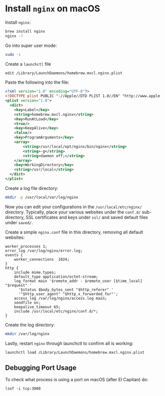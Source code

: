 # Install `nginx` on macOS

Install `nginx`:

```bash
brew install nginx
nginx -?
```

Go into super user mode:

```bash
sudo -s
```

Create a `launchctl` file

```bash
edit /Library/LaunchDaemons/homebrew.mxcl.nginx.plist 
```

Paste the following into the file:

```xml
<?xml version="1.0" encoding="UTF-8"?>
<!DOCTYPE plist PUBLIC "-//Apple//DTD PLIST 1.0//EN" "http://www.apple.com/DTDs/PropertyList-1.0.dtd">
<plist version="1.0">
  <dict>
    <key>Label</key>
    <string>homebrew.mxcl.nginx</string>
    <key>RunAtLoad</key>
    <true/>
    <key>KeepAlive</key>
    <false/>
    <key>ProgramArguments</key>
    <array>
        <string>/usr/local/opt/nginx/bin/nginx</string>
        <string>-g</string>
        <string>daemon off;</string>
    </array>
    <key>WorkingDirectory</key>
    <string>/usr/local</string>
  </dict>
</plist>
```

Create a log file directory:

```bash
mkdir -p /usr/local/var/log/nginx
```

Now you can edit your configurations in the `/usr/local/etc/nginx/` directory.  Typically, place your various websites under the `conf.d/` sub-directory, SSL certificates and keys under `ssl/` and saved default files under `saved/`.  

Create a simple `nginx.conf` file in this directory, removing all default websites:

```
worker_processes 1;
error_log /var/log/nginx/error.log;
events {
    worker_connections  1024;
}
http {
    include mime.types;
    default_type application/octet-stream;
    log_format main '$remote_addr - $remote_user [$time_local] "$request" '
      '$status $body_bytes_sent "$http_referer" '
      '"$http_user_agent" "$http_x_forwarded_for"';
    access_log /var/log/nginx/access.log main;
    sendfile on;
    keepalive_timeout 65;
    include /usr/local/etc/nginx/conf.d/*;
}
```

Create the log directory:

```bash
mkdir /var/log/nginx
```

Lastly, restart `nginx` through launchctl to confirm all is working:

```bash
launchctl load /Library/LaunchDaemons/homebrew.mxcl.nginx.plist 
```

## Debugging Port Usage

To check what process is using a port on macOS (after El Capitan) do:

```
lsof -i tcp:3000
```

